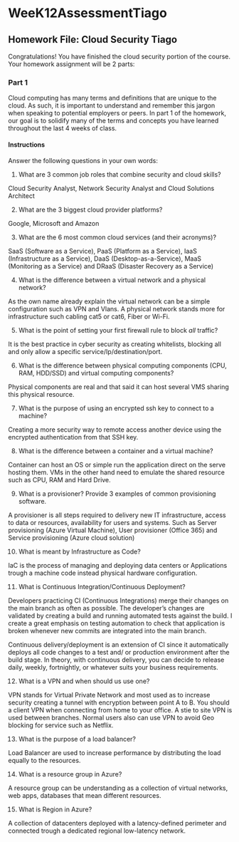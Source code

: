 # WeeK12AssessmentTiago
## Homework File: Cloud Security Tiago

Congratulations! You have finished the cloud security portion of the course.
Your homework assignment will be 2 parts:
### Part 1
Cloud computing has many terms and definitions that are unique to the cloud. As such, it is important to understand and remember this jargon when speaking to potential employers or peers.
In part 1 of the homework, our goal is to solidify many of the terms and concepts you have learned throughout the last 4 weeks of class.

#### Instructions

Answer the following questions in your own words:

1.	What are 3 common job roles that combine security and cloud skills?

Cloud Security Analyst, Network Security Analyst and Cloud Solutions Architect 

2.	What are the 3 biggest cloud provider platforms?

Google, Microsoft and Amazon

3.	What are the 6 most common cloud services (and their acronyms)?

SaaS (Software as a Service), PaaS (Platform as a Service), IaaS (Infrastructure as a Service), DaaS (Desktop-as-a-Service), MaaS (Monitoring as a Service) and DRaaS (Disaster Recovery as a Service)

4.	What is the difference between a virtual network and a physical network?

As the own name already explain the virtual network can be a simple configuration such as VPN and Vlans. A physical network stands more for infrastructure such cabling cat5 or cat6, Fiber or Wi-Fi.

5.	What is the point of setting your first firewall rule to block _all_ traffic?

It is the best practice in cyber security as creating whitelists, blocking all and only allow a specific service/Ip/destination/port.

6.	What is the difference between physical computing components (CPU, RAM, HDD/SSD) and virtual computing components? 

Physical components are real and that said it can host several VMS sharing this physical resource.

7.	What is the purpose of using an encrypted ssh key to connect to a machine?

Creating a more security way to remote access another device using the encrypted authentication from that SSH key.


8.	What is the difference between a container and a virtual machine?

Container can host an OS or simple run the application direct on the serve hosting them.
VMs in the other hand need to emulate the shared resource such as CPU, RAM and Hard Drive.

9.	What is a provisioner? Provide 3 examples of common provisioning software.

A provisioner is all steps required to delivery new IT infrastructure, access to data or resources, availability for users and systems. Such as Server provisioning (Azure Virtual Machine), User provisioner (Office 365) and Service provisioning (Azure cloud solution)

10.	What is meant by Infrastructure as Code?

IaC is the process of managing and deploying data centers or Applications trough a machine code instead physical hardware configuration.

11.	What is Continuous Integration/Continuous Deployment?

Developers practicing CI (Continuous Integrations) merge their changes on the main branch as often as possible. The developer’s changes are validated by creating a build and running automated tests against the build. I create a great emphasis on testing automation to check that application is broken whenever new commits are integrated into the main branch.

Continuous delivery/deployment is an extension of CI since it automatically deploys all code changes to a test and/ or production environment after the build stage. In theory, with continuous delivery, you can decide to release daily, weekly, fortnightly, or whatever suits your business requirements. 

12.	What is a VPN and when should us use one?

VPN stands for Virtual Private Network and most used as to increase security creating a tunnel with encryption between point A to B. You should a client VPN when connecting from home to your office. A stie to site VPN is used between branches. Normal users also can use VPN to avoid Geo blocking for service such as Netflix.

13. What is the purpose of a load balancer?

Load Balancer are used to increase performance by distributing the load equally to the resources.

14. What is a resource group in Azure?	

A resource group can be understanding as a collection of virtual networks, web apps, databases that mean different resources.
 
15. What is Region in Azure?

A collection of datacenters deployed with a latency-defined perimeter and connected trough a dedicated regional low-latency network. 


